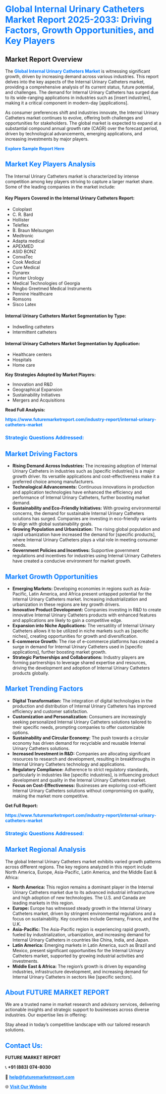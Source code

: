 <h1 style="color: #007BFF;">Global Internal Urinary Catheters Market Report 2025-2033: Driving Factors, Growth Opportunities, and Key Players</h1>

<section id="overview">
<h2>Market Report Overview</h2>
<p>The <a href="https://www.futuremarketreport.com/industry-report/internal-urinary-catheters-market" style="color: #007BFF; text-decoration: none;"><strong>Global Internal Urinary Catheters Market</strong></a> is witnessing significant growth, driven by increasing demand across various industries. This report delves into the key aspects of the Internal Urinary Catheters market, providing a comprehensive analysis of its current status, future potential, and challenges. The demand for Internal Urinary Catheters has surged due to its wide-ranging applications in industries such as [insert industries], making it a critical component in modern-day [applications].</p>
<p>As consumer preferences shift and industries innovate, the Internal Urinary Catheters market continues to evolve, offering both challenges and opportunities for stakeholders. The global market is expected to expand at a substantial compound annual growth rate (CAGR) over the forecast period, driven by technological advancements, emerging applications, and increasing investments by major players.</p>
</section>

<section id="overview">
<p><a href="https://www.futuremarketreport.com/request-sample/reportId=63413" style="color: #007BFF; text-decoration: none;"><strong>Explore Sample Report Here</strong></a></p>
</section>

<section id="key-players">
<h2 style="color: #007BFF;">Market Key Players Analysis</h2>
<p>The Internal Urinary Catheters market is characterized by intense competition among key players striving to capture a larger market share. Some of the leading companies in the market include:</p>
<h4>Key Players Covered in the Internal Urinary Catheters Report:</h4>
<ul><li>Coloplast</li><li>C. R. Bard</li><li>Hollister</li><li>Teleflex</li><li>B. Braun Melsungen</li><li>Medtronic</li><li>Adapta medical</li><li>APEXMED</li><li>ASID BONZ</li><li>ConvaTec</li><li>Cook Medical</li><li>Cure Medical</li><li>Dynarex</li><li>Hunter Urology</li><li>Medical Technologies of Georgia</li><li>Ningbo Greetmed Medical Instruments</li><li>Pennine Healthcare</li><li>Romsons</li><li>Sisco Latex</li></ul>
<h4>Internal Urinary Catheters Market Segmentation by Type:</h4>
<ul><li>Indwelling catheters</li><li>Intermittent catheters</li></ul>

<h4>Internal Urinary Catheters Market Segmentation by Application:</h4>
<ul><li>Healthcare centers</li><li>Hospitals</li><li>Home care</li></ul>
<p><strong>Key Strategies Adopted by Market Players:</strong></p>
<ul>
<li>Innovation and R&D</li>
<li>Geographical Expansion</li>
<li>Sustainability Initiatives</li>
<li>Mergers and Acquisitions</li>
</ul>
</section>

<section>
<p><strong>Read Full Analysis: </strong></p><a href="https://www.futuremarketreport.com/industry-report/internal-urinary-catheters-market" style="color: #007BFF; text-decoration: none;"><strong>https://www.futuremarketreport.com/industry-report/internal-urinary-catheters-market</strong></a>
<h3 style="color: #007BFF;">Strategic Questions Addressed:</h3>
</section>

<section id="driving-factors">
<h2 style="color: #007BFF;">Market Driving Factors</h2>
<ul>
<li><strong>Rising Demand Across Industries:</strong> The increasing adoption of Internal Urinary Catheters in industries such as [specific industries] is a major growth driver. Its versatile applications and cost-effectiveness make it a preferred choice among manufacturers.</li>
<li><strong>Technological Advancements:</strong> Continuous innovations in production and application technologies have enhanced the efficiency and performance of Internal Urinary Catheters, further boosting market demand.</li>
<li><strong>Sustainability and Eco-Friendly Initiatives:</strong> With growing environmental concerns, the demand for sustainable Internal Urinary Catheters solutions has surged. Companies are investing in eco-friendly variants to align with global sustainability goals.</li>
<li><strong>Growing Population and Urbanization:</strong> The rising global population and rapid urbanization have increased the demand for [specific products], where Internal Urinary Catheters plays a vital role in meeting consumer needs.</li>
<li><strong>Government Policies and Incentives:</strong> Supportive government regulations and incentives for industries using Internal Urinary Catheters have created a conducive environment for market growth.</li>
</ul>
</section>

<section id="growth-opportunities">
<h2 style="color: #007BFF;">Market Growth Opportunities</h2>
<ul>
<li><strong>Emerging Markets:</strong> Developing economies in regions such as Asia-Pacific, Latin America, and Africa present untapped potential for the Internal Urinary Catheters market. Increasing industrialization and urbanization in these regions are key growth drivers.</li>
<li><strong>Innovative Product Development:</strong> Companies investing in R&D to create innovative Internal Urinary Catheters products with enhanced features and applications are likely to gain a competitive edge.</li>
<li><strong>Expansion into Niche Applications:</strong> The versatility of Internal Urinary Catheters allows it to be utilized in niche markets such as [specific niches], creating opportunities for growth and diversification.</li>
<li><strong>E-commerce Growth:</strong> The rise of e-commerce platforms has created a surge in demand for Internal Urinary Catheters used in [specific applications], further boosting market growth.</li>
<li><strong>Strategic Partnerships and Collaborations:</strong> Industry players are forming partnerships to leverage shared expertise and resources, driving the development and adoption of Internal Urinary Catheters products globally.</li>
</ul>
</section>

<section id="trending-factors">
<h2 style="color: #007BFF;">Market Trending Factors</h2>
<ul>
<li><strong>Digital Transformation:</strong> The integration of digital technologies in the production and distribution of Internal Urinary Catheters has improved efficiency and customer satisfaction.</li>
<li><strong>Customization and Personalization:</strong> Consumers are increasingly seeking personalized Internal Urinary Catheters solutions tailored to their specific needs, prompting companies to offer customizable options.</li>
<li><strong>Sustainability and Circular Economy:</strong> The push towards a circular economy has driven demand for recyclable and reusable Internal Urinary Catheters solutions.</li>
<li><strong>Increased Investment in R&D:</strong> Companies are allocating significant resources to research and development, resulting in breakthroughs in Internal Urinary Catheters technology and applications.</li>
<li><strong>Regulatory Compliance:</strong> Adherence to strict regulatory standards, particularly in industries like [specific industries], is influencing product development and quality in the Internal Urinary Catheters market.</li>
<li><strong>Focus on Cost-Effectiveness:</strong> Businesses are exploring cost-efficient Internal Urinary Catheters solutions without compromising on quality, making the market more competitive.</li>
</ul>
</section>

<section>
<p><strong>Get Full Report: </strong></p><a href="https://www.futuremarketreport.com/industry-report/internal-urinary-catheters-market" style="color: #007BFF; text-decoration: none;"><strong>https://www.futuremarketreport.com/industry-report/internal-urinary-catheters-market</strong></a>
<h3 style="color: #007BFF;">Strategic Questions Addressed:</h3>
</section>


<section id="regional-analysis">
<h2 style="color: #007BFF;">Market Regional Analysis</h2>
<p>The global Internal Urinary Catheters market exhibits varied growth patterns across different regions. The key regions analyzed in this report include North America, Europe, Asia-Pacific, Latin America, and the Middle East & Africa:</p>
<ul>
<li><strong>North America:</strong> This region remains a dominant player in the Internal Urinary Catheters market due to its advanced industrial infrastructure and high adoption of new technologies. The U.S. and Canada are leading markets in this region.</li>
<li><strong>Europe:</strong> Europe has witnessed steady growth in the Internal Urinary Catheters market, driven by stringent environmental regulations and a focus on sustainability. Key countries include Germany, France, and the U.K.</li>
<li><strong>Asia-Pacific:</strong> The Asia-Pacific region is experiencing rapid growth, fueled by industrialization, urbanization, and increasing demand for Internal Urinary Catheters in countries like China, India, and Japan.</li>
<li><strong>Latin America:</strong> Emerging markets in Latin America, such as Brazil and Mexico, present significant opportunities for the Internal Urinary Catheters market, supported by growing industrial activities and investments.</li>
<li><strong>Middle East & Africa:</strong> The region’s growth is driven by expanding industries, infrastructure development, and increasing demand for Internal Urinary Catheters in sectors like [specific sectors].</li>
</ul>
</section>

<footer>
<h2 style="color: #007BFF;">About FUTURE MARKET REPORT</h2>
<p>We are a trusted name in market research and advisory services, delivering actionable insights and strategic support to businesses across diverse industries. Our expertise lies in offering:</p>

<p>Stay ahead in today’s competitive landscape with our tailored research solutions.</p>

<h2 style="color: #007BFF;">Contact Us:</h2>
<p><strong>FUTURE MARKET REPORT</strong></p>
<p>📞 <strong>+91 (883) 074-8030</strong></p>
<p>📧 <strong><a href="mailto:help@futuremarketreport.com" style="color: #007BFF;">help@futuremarketreport.com</a></strong></p>
<p>🌐 <strong><a href="https://www.futuremarketreport.com/" style="color: #007BFF;">Visit Our Website</a></strong></p>
</footer>